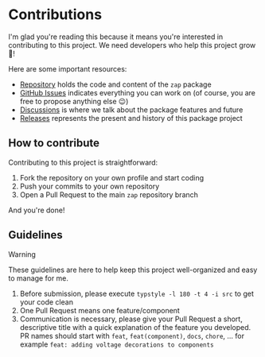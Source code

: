 # Contributions

I'm glad you're reading this because it means you're interested in contributing to this project. We need developers who help this project grow 🌱!

Here are some important resources:
- [Repository](https://github.com/l0uisgrange/zap) holds the code and content of the `zap` package
- [GitHub Issues](https://github.com/l0uisgrange/zap/issues) indicates everything you can work on (of course, you are free to propose anything else 😉)
- [Discussions](https://github.com/l0uisgrange/zap/discussions) is where we talk about the package features and future
- [Releases](https://github.com/l0uisgrange/zap/releases) represents the present and history of this package project

## How to contribute

Contributing to this project is straightforward:
1. Fork the repository on your own profile and start coding
2. Push your commits to your own repository
3. Open a Pull Request to the main `zap` repository branch

And you're done!

## Guidelines

>[!WARNING]
>These guidelines are here to help keep this project well-organized and easy to manage for me.

1. Before submission, please execute `typstyle -l 180 -t 4 -i src` to get your code clean
2. One Pull Request means one feature/component
3. Communication is necessary, please give your Pull Request a short, descriptive title with a quick explanation of the feature you developed. PR names should start with `feat`, `feat(component)`, `docs`, `chore`, ... for example `feat: adding voltage decorations to components`